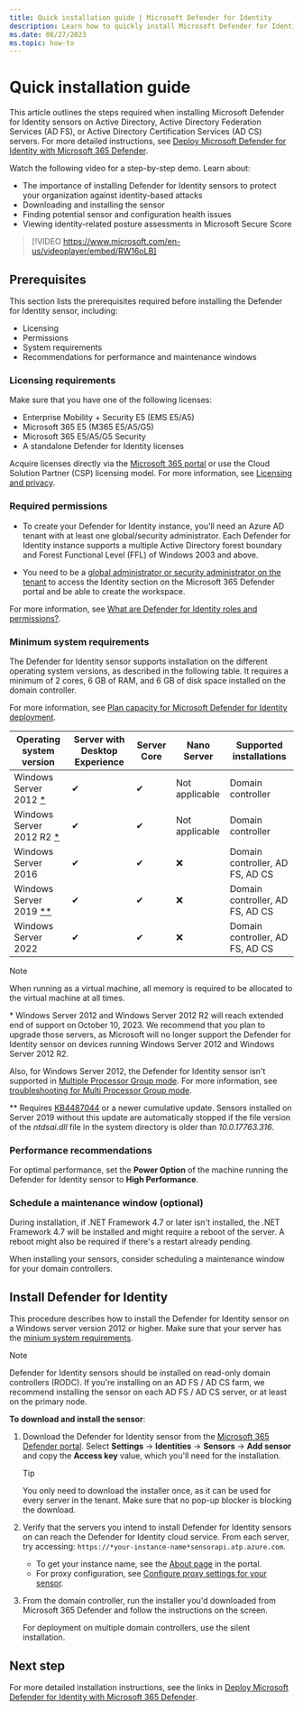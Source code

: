 ```yaml
---
title: Quick installation guide | Microsoft Defender for Identity
description: Learn how to quickly install Microsoft Defender for Identity on Active Directory, Active Directory Federation Services (AD FS), or Active Directory Certificate Services (AD CS) servers.
ms.date: 08/27/2023
ms.topic: how-to
---
```


# Quick installation guide

This article outlines the steps required when installing Microsoft Defender for Identity sensors on Active Directory, Active Directory Federation Services (AD FS), or Active Directory Certification Services (AD CS) servers. For more detailed instructions, see [Deploy Microsoft Defender for Identity with Microsoft 365 Defender](deploy-defender-identity.md).

Watch the following video for a step-by-step demo. Learn about:

- The importance of installing Defender for Identity sensors to protect your organization against identity-based attacks
- Downloading and installing the sensor
- Finding potential sensor and configuration health issues
- Viewing identity-related posture assessments in Microsoft Secure Score

> [!VIDEO https://www.microsoft.com/en-us/videoplayer/embed/RW16oLB]

## Prerequisites

This section lists the prerequisites required before installing the Defender for Identity sensor, including:

- Licensing
- Permissions
- System requirements
- Recommendations for performance and maintenance windows

### Licensing requirements

Make sure that you have one of the following licenses:

- Enterprise Mobility + Security E5 (EMS E5/A5)
- Microsoft 365 E5 (M365 E5/A5/G5)
- Microsoft 365 E5/A5/G5 Security
- A standalone Defender for Identity licenses

Acquire licenses directly via the [Microsoft 365 portal](https://www.microsoft.com/cloud-platform/enterprise-mobility-security-pricing) or use the Cloud Solution Partner (CSP) licensing model. For more information, see [Licensing and privacy](/defender-for-identity/technical-faq#licensing-and-privacy).

### Required permissions

- To create your Defender for Identity instance, you'll need an Azure AD tenant with at least one global/security administrator. Each Defender for Identity instance supports a multiple Active Directory forest boundary and Forest Functional Level (FFL) of Windows 2003 and above. <!--unclear how this connects to Permissions-->

- You need to be a [global administrator or security administrator on the tenant](/azure/active-directory/users-groups-roles/directory-assign-admin-roles#available-roles) to access the Identity section on the Microsoft 365 Defender portal and be able to create the workspace.

For more information, see [What are Defender for Identity roles and permissions?](role-groups.md).

### Minimum system requirements

The Defender for Identity sensor supports installation on the different operating system versions, as described in the following table. It requires a minimum of 2 cores, 6 GB of RAM, and 6 GB of disk space installed on the domain controller.

For more information, see [Plan capacity for Microsoft Defender for Identity deployment](capacity-planning.md).

| **Operating system version** | **Server with Desktop**  **Experience** | **Server**  **Core** | **Nano**  **Server** | **Supported**  **installations** |
| ---------------------------- | --------------------------------------- | -------------------- | -------------------- | -------------------------------- |
| Windows Server  2012 [*](#win2012)        | ✔                                       | ✔                    | Not  applicable      | Domain  controller               |
| Windows Server  2012 R2 [*](#win2012)     | ✔                                       | ✔                    | Not  applicable      | Domain  controller               |
| Windows Server  2016         | ✔                                       | ✔                    | ❌                    | Domain controller,  AD FS, AD CS|
| Windows Server  2019 [**](#win2019)       | ✔                                       | ✔                    | ❌                    | Domain controller,  AD FS, AD CS|
| Windows Server  2022         | ✔                                       | ✔                    | ❌                    | Domain controller,  AD FS, AD CS|

> [!NOTE]
> When running as a virtual machine, all memory is required to be allocated to the virtual machine at all times.
>

<a name="win2012"></a>* Windows Server 2012 and Windows Server 2012 R2 will reach extended end of support on October 10, 2023. We recommend that you plan to upgrade those servers, as Microsoft will no longer support the Defender for Identity sensor on devices running Windows Server 2012 and Windows Server 2012 R2. 

Also, for Windows Server 2012, the Defender for Identity sensor isn't supported in [Multiple Processor Group mode](/windows/win32/procthread/processor-groups). For more information, see [troubleshooting for Multi Processor Group mode](../troubleshooting-known-issues.md#multi-processor-group-mode).

<a name="win2019"></a>** Requires [KB4487044](https://support.microsoft.com/topic/february-12-2019-kb4487044-os-build-17763-316-6502eb5d-dde8-6902-e149-27ef359ed616) or a newer cumulative update. Sensors installed on Server 2019 without this update are automatically stopped if the file version of the *ntdsai.dll* file in the system directory is older than *10.0.17763.316*.

### Performance recommendations

For optimal performance, set the **Power Option** of the machine running the Defender for Identity sensor to **High Performance**.

### Schedule a maintenance window (optional)

During installation, if .NET Framework 4.7 or later isn't installed, the .NET Framework 4.7 will be installed and might require a reboot of the server. A reboot might also be required if there's a restart already pending. 

When installing your sensors, consider scheduling a maintenance window for your domain controllers.

## Install Defender for Identity

This procedure describes how to install the Defender for Identity sensor on a Windows server version 2012 or higher. Make sure that your server has the [minium system requirements](#minimum-system-requirements).

> [!NOTE]
> Defender for Identity sensors should be installed on read-only domain controllers (RODC). If you're installing on an AD FS / AD CS farm, we recommend installing the sensor on each AD FS / AD CS server, or at least on the primary node.
>

**To download and install the sensor**:

1. Download the Defender for Identity sensor from the [Microsoft 365 Defender portal](https://security.microsoft.com). Select **Settings** -> **Identities** -> **Sensors** -> **Add sensor** and copy the **Access key** value, which you'll need for the installation.

    > [!TIP]
    > You only need to download the installer once, as it can be used for every server in the tenant. Make sure that no pop-up blocker is blocking the download.

1. Verify that the servers you intend to install Defender for Identity sensors on can reach the Defender for Identity cloud service. From each server, try accessing: `https://*your-instance-name*sensorapi.atp.azure.com`.

    - To get your instance name, see the [About page](https://security.microsoft.com/settings/identities) in the portal.
    - For proxy configuration, see [Configure proxy settings for your sensor](configure-proxy.md).

1. From the domain controller, run the installer you'd downloaded from Microsoft 365 Defender and follow the instructions on the screen.  

    For deployment on multiple domain controllers, use the silent installation.

## Next step

For more detailed installation instructions, see the links in [Deploy Microsoft Defender for Identity with Microsoft 365 Defender](deploy-defender-identity.md).
